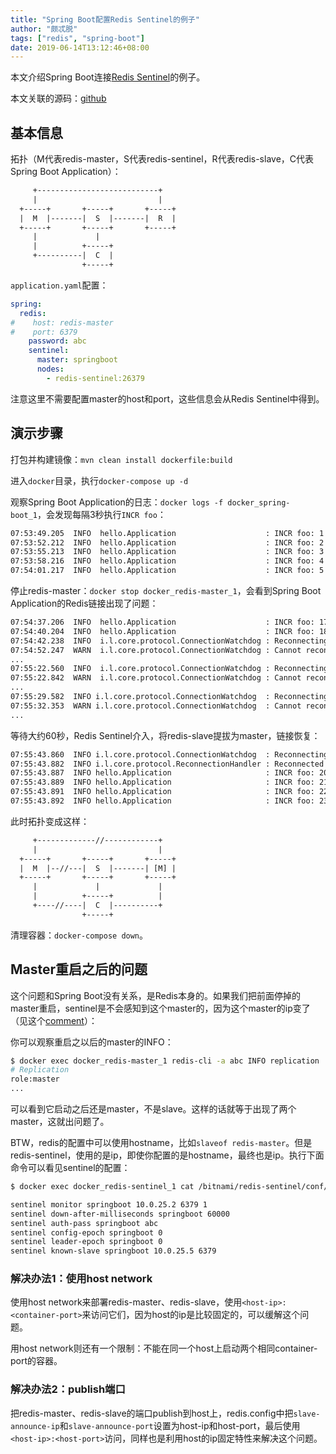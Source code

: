 ```yaml
---
title: "Spring Boot配置Redis Sentinel的例子"
author: "颇忒脱"
tags: ["redis", "spring-boot"]
date: 2019-06-14T13:12:46+08:00
---
```


本文介绍Spring Boot连接[Redis Sentinel][redis-sentinel]的例子。

<!--more-->

本文关联的源码：[github](https://github.com/chanjarster/spring-boot-redis-sentinel-example)

## 基本信息

拓扑（M代表redis-master，S代表redis-sentinel，R代表redis-slave，C代表Spring Boot Application）：

```txt
     +---------------------------+
     |                           |
  +-----+       +-----+       +-----+
  |  M  |-------|  S  |-------|  R  |
  +-----+       +-----+       +-----+
     |             |
     |          +-----+
     +----------|  C  |
                +-----+
```

`application.yaml`配置：

```yaml
spring:
  redis:
#    host: redis-master
#    port: 6379
    password: abc
    sentinel:
      master: springboot
      nodes:
        - redis-sentinel:26379
```

注意这里不需要配置master的host和port，这些信息会从Redis Sentinel中得到。

## 演示步骤

打包并构建镜像：`mvn clean install dockerfile:build`

进入`docker`目录，执行`docker-compose up -d`

观察Spring Boot Application的日志：`docker logs -f docker_spring-boot_1`，会发现每隔3秒执行`INCR foo`：

```txt
07:53:49.205  INFO  hello.Application                    : INCR foo: 1
07:53:52.212  INFO  hello.Application                    : INCR foo: 2
07:53:55.213  INFO  hello.Application                    : INCR foo: 3
07:53:58.216  INFO  hello.Application                    : INCR foo: 4
07:54:01.217  INFO  hello.Application                    : INCR foo: 5
```

停止redis-master：`docker stop docker_redis-master_1`，会看到Spring Boot Application的Redis链接出现了问题：

```txt
07:54:37.206  INFO  hello.Application                    : INCR foo: 17
07:54:40.204  INFO  hello.Application                    : INCR foo: 18
07:54:42.238  INFO  i.l.core.protocol.ConnectionWatchdog : Reconnecting, last destination was /10.0.19.4:6379
07:54:52.247  WARN  i.l.core.protocol.ConnectionWatchdog : Cannot reconnect: io.netty.channel.ConnectTimeoutException: connection timed out: /10.0.19.4:6379
...
07:55:22.560  INFO  i.l.core.protocol.ConnectionWatchdog : Reconnecting, last destination was 10.0.19.4:6379
07:55:22.842  WARN  i.l.core.protocol.ConnectionWatchdog : Cannot reconnect: io.netty.channel.AbstractChannel$AnnotatedNoRouteToHostException: Host is unreachable: /10.0.19.4:6379
...
07:55:29.582  INFO i.l.core.protocol.ConnectionWatchdog  : Reconnecting, last destination was 10.0.19.4:6379
07:55:32.353  WARN i.l.core.protocol.ConnectionWatchdog  : Cannot reconnect: io.netty.channel.AbstractChannel$AnnotatedNoRouteToHostException: Host is unreachable: /10.0.19.4:6379
...
```

等待大约60秒，Redis Sentinel介入，将redis-slave提拔为master，链接恢复：

```txt
07:55:43.860  INFO i.l.core.protocol.ConnectionWatchdog  : Reconnecting, last destination was 10.0.19.4:6379
07:55:43.882  INFO i.l.core.protocol.ReconnectionHandler : Reconnected to 10.0.19.6:6379
07:55:43.887  INFO hello.Application                     : INCR foo: 20
07:55:43.889  INFO hello.Application                     : INCR foo: 21
07:55:43.891  INFO hello.Application                     : INCR foo: 22
07:55:43.892  INFO hello.Application                     : INCR foo: 23
```

此时拓扑变成这样：

```txt
     +-------------//------------+
     |                           |
  +-----+       +-----+       +-----+
  |  M  |--//---|  S  |-------| [M] |
  +-----+       +-----+       +-----+
     |             |             |
     |          +-----+          |
     +----//----|  C  |----------+
                +-----+
```

清理容器：`docker-compose down`。

## Master重启之后的问题

这个问题和Spring Boot没有关系，是Redis本身的。如果我们把前面停掉的master重启，sentinel是不会感知到这个master的，因为这个master的ip变了（见这个[comment][link]）：

你可以观察重启之以后的master的INFO：

```bash
$ docker exec docker_redis-master_1 redis-cli -a abc INFO replication
# Replication
role:master
...
```

可以看到它启动之后还是master，不是slave。这样的话就等于出现了两个master，这就出问题了。

BTW，redis的配置中可以使用hostname，比如`slaveof redis-master`。但是redis-sentinel，使用的是ip，即使你配置的是hostname，最终也是ip。执行下面命令可以看见sentinel的配置：

```bash
$ docker exec docker_redis-sentinel_1 cat /bitnami/redis-sentinel/conf/sentinel.conf | grep springboot

sentinel monitor springboot 10.0.25.2 6379 1
sentinel down-after-milliseconds springboot 60000
sentinel auth-pass springboot abc
sentinel config-epoch springboot 0
sentinel leader-epoch springboot 0
sentinel known-slave springboot 10.0.25.5 6379
```

### 解决办法1：使用host network

使用host network来部署redis-master、redis-slave，使用`<host-ip>:<container-port>`来访问它们，因为host的ip是比较固定的，可以缓解这个问题。

用host network则还有一个限制：不能在同一个host上启动两个相同container-port的容器。

### 解决办法2：publish端口

把redis-master、redis-slave的端口publish到host上，redis.config中把`slave-announce-ip`和`slave-announce-port`设置为host-ip和host-port，最后使用`<host-ip>:<host-port>`访问，同样也是利用host的ip固定特性来解决这个问题。

[redis-sentinel]: https://redis.io/topics/sentinel
[link]: https://github.com/bitnami/bitnami-docker-redis-sentinel/issues/2#issuecomment-501613810